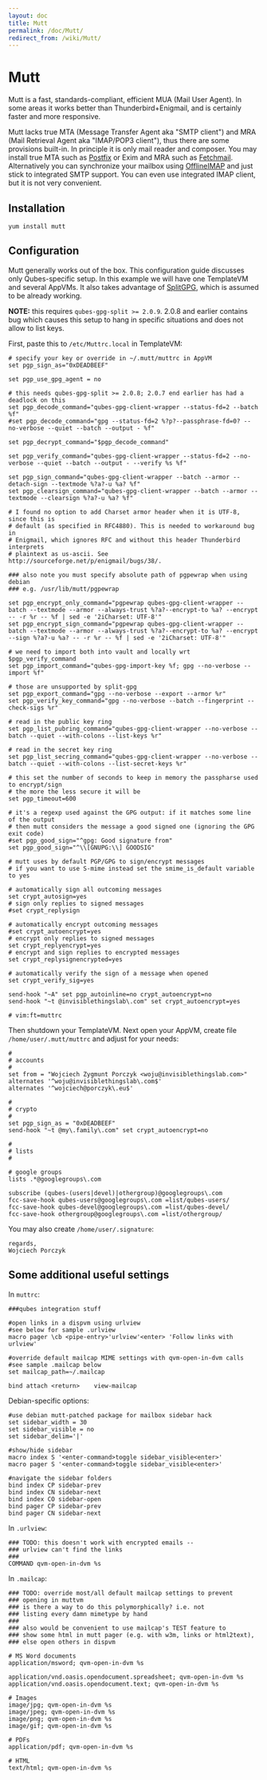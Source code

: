 ```yaml
---
layout: doc
title: Mutt
permalink: /doc/Mutt/
redirect_from: /wiki/Mutt/
---
```


Mutt
====

Mutt is a fast, standards-compliant, efficient MUA (Mail User Agent). In some areas it works better than Thunderbird+Enigmail, and is certainly faster and more responsive.

Mutt lacks true MTA (Message Transfer Agent aka "SMTP client") and MRA (Mail
Retrieval Agent aka "IMAP/POP3 client"), thus there are some provisions
built-in. In principle it is only mail reader and composer. You may install
true MTA such as [Postfix](/doc/Postfix/) or Exim and MRA such as
[Fetchmail](/doc/Fetchmail/). Alternatively you can synchronize your mailbox
using [OfflineIMAP](https://github.com/OfflineIMAP/offlineimap) and just stick
to integrated SMTP support. You can even use integrated IMAP client, but it is
not very convenient.

Installation
------------

`yum install mutt`

Configuration
-------------

Mutt generally works out of the box. This configuration guide discusses only Qubes-specific setup. In this example we will have one TemplateVM and several AppVMs. It also takes advantage of [SplitGPG](/doc/UserDoc/SplitGpg/), which is assumed to be already working.

**NOTE:** this requires `qubes-gpg-split >= 2.0.9`. 2.0.8 and earlier contains bug which causes this setup to hang in specific situations and does not allow to list keys.

First, paste this to `/etc/Muttrc.local` in TemplateVM:

~~~
# specify your key or override in ~/.mutt/muttrc in AppVM
set pgp_sign_as="0xDEADBEEF"

set pgp_use_gpg_agent = no

# this needs qubes-gpg-split >= 2.0.8; 2.0.7 end earlier has had a deadlock on this
set pgp_decode_command="qubes-gpg-client-wrapper --status-fd=2 --batch %f"
#set pgp_decode_command="gpg --status-fd=2 %?p?--passphrase-fd=0? --no-verbose --quiet --batch --output - %f"

set pgp_decrypt_command="$pgp_decode_command"

set pgp_verify_command="qubes-gpg-client-wrapper --status-fd=2 --no-verbose --quiet --batch --output - --verify %s %f"

set pgp_sign_command="qubes-gpg-client-wrapper --batch --armor --detach-sign --textmode %?a?-u %a? %f"
set pgp_clearsign_command="qubes-gpg-client-wrapper --batch --armor --textmode --clearsign %?a?-u %a? %f"

# I found no option to add Charset armor header when it is UTF-8, since this is
# default (as specified in RFC4880). This is needed to workaround bug in
# Enigmail, which ignores RFC and without this header Thunderbird interprets
# plaintext as us-ascii. See http://sourceforge.net/p/enigmail/bugs/38/.

### also note you must specify absolute path of pgpewrap when using debian
### e.g. /usr/lib/mutt/pgpewrap

set pgp_encrypt_only_command="pgpewrap qubes-gpg-client-wrapper --batch --textmode --armor --always-trust %?a?--encrypt-to %a? --encrypt -- -r %r -- %f | sed -e '2iCharset: UTF-8'"
set pgp_encrypt_sign_command="pgpewrap qubes-gpg-client-wrapper --batch --textmode --armor --always-trust %?a?--encrypt-to %a? --encrypt --sign %?a?-u %a? -- -r %r -- %f | sed -e '2iCharset: UTF-8'"

# we need to import both into vault and locally wrt $pgp_verify_command
set pgp_import_command="qubes-gpg-import-key %f; gpg --no-verbose --import %f"

# those are unsupported by split-gpg
set pgp_export_command="gpg --no-verbose --export --armor %r"
set pgp_verify_key_command="gpg --no-verbose --batch --fingerprint --check-sigs %r"

# read in the public key ring
set pgp_list_pubring_command="qubes-gpg-client-wrapper --no-verbose --batch --quiet --with-colons --list-keys %r"

# read in the secret key ring
set pgp_list_secring_command="qubes-gpg-client-wrapper --no-verbose --batch --quiet --with-colons --list-secret-keys %r"

# this set the number of seconds to keep in memory the passpharse used to encrypt/sign
# the more the less secure it will be
set pgp_timeout=600

# it's a regexp used against the GPG output: if it matches some line of the output
# then mutt considers the message a good signed one (ignoring the GPG exit code)
#set pgp_good_sign="^gpg: Good signature from"
set pgp_good_sign="^\\[GNUPG:\\] GOODSIG"

# mutt uses by default PGP/GPG to sign/encrypt messages
# if you want to use S-mime instead set the smime_is_default variable to yes

# automatically sign all outcoming messages
set crypt_autosign=yes
# sign only replies to signed messages
#set crypt_replysign

# automatically encrypt outcoming messages
#set crypt_autoencrypt=yes
# encrypt only replies to signed messages
set crypt_replyencrypt=yes
# encrypt and sign replies to encrypted messages
set crypt_replysignencrypted=yes

# automatically verify the sign of a message when opened
set crypt_verify_sig=yes

send-hook "~A" set pgp_autoinline=no crypt_autoencrypt=no
send-hook "~t @invisiblethingslab\.com" set crypt_autoencrypt=yes

# vim:ft=muttrc
~~~

Then shutdown your TemplateVM. Next open your AppVM, create file `/home/user/.mutt/muttrc` and adjust for your needs:

~~~
#
# accounts
#
set from = "Wojciech Zygmunt Porczyk <woju@invisiblethingslab.com>"
alternates '^woju@invisiblethingslab\.com$'
alternates '^wojciech@porczyk\.eu$'

#
# crypto
#
set pgp_sign_as = "0xDEADBEEF"
send-hook "~t @my\.family\.com" set crypt_autoencrypt=no

#
# lists
#

# google groups
lists .*@googlegroups\.com

subscribe (qubes-(users|devel)|othergroup)@googlegroups\.com
fcc-save-hook qubes-users@googlegroups\.com =list/qubes-users/
fcc-save-hook qubes-devel@googlegroups\.com =list/qubes-devel/
fcc-save-hook othergroup@googlegroups\.com =list/othergroup/
~~~

You may also create `/home/user/.signature`:

~~~
regards,
Wojciech Porczyk
~~~

Some additional useful settings
-------------------------------

In `muttrc`:

    ###qubes integration stuff

    #open links in a dispvm using urlview
    #see below for sample .urlview
    macro pager \cb <pipe-entry>'urlview'<enter> 'Follow links with urlview'

    #override default mailcap MIME settings with qvm-open-in-dvm calls
    #see sample .mailcap below
    set mailcap_path=~/.mailcap

    bind attach <return>    view-mailcap

Debian-specific options:

    #use debian mutt-patched package for mailbox sidebar hack
    set sidebar_width = 30
    set sidebar_visible = no
    set sidebar_delim='|'

    #show/hide sidebar
    macro index S '<enter-command>toggle sidebar_visible<enter>'
    macro pager S '<enter-command>toggle sidebar_visible<enter>'

    #navigate the sidebar folders
    bind index CP sidebar-prev
    bind index CN sidebar-next
    bind index CO sidebar-open
    bind pager CP sidebar-prev
    bind pager CN sidebar-next


In `.urlview`:

    ### TODO: this doesn't work with encrypted emails --
    ### urlview can't find the links
    ###
    COMMAND qvm-open-in-dvm %s


In `.mailcap`:

    ### TODO: override most/all default mailcap settings to prevent
    ### opening in muttvm
    ### is there a way to do this polymorphically? i.e. not
    ### listing every damn mimetype by hand
    ###
    ### also would be convenient to use mailcap's TEST feature to
    ### show some html in mutt pager (e.g. with w3m, links or html2text),
    ### else open others in dispvm

    # MS Word documents
    application/msword; qvm-open-in-dvm %s

    application/vnd.oasis.opendocument.spreadsheet; qvm-open-in-dvm %s
    application/vnd.oasis.opendocument.text; qvm-open-in-dvm %s

    # Images
    image/jpg; qvm-open-in-dvm %s
    image/jpeg; qvm-open-in-dvm %s
    image/png; qvm-open-in-dvm %s
    image/gif; qvm-open-in-dvm %s

    # PDFs
    application/pdf; qvm-open-in-dvm %s

    # HTML
    text/html; qvm-open-in-dvm %s

